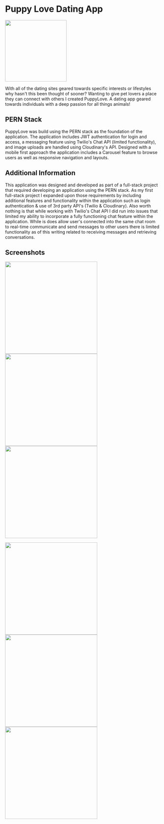 <h1>Puppy Love Dating App</h1>

<img src="./src/images/logo-alt.jpg" width="200"/>

  <p>With all of the dating sites geared towards specific interests or lifestyles why hasn't this been thought of sooner? Wanting to give pet lovers a place they can connect with others I created PuppyLove. A dating app geared towards individuals with a deep passion for all things animals!</p>
  
## PERN Stack
<p>PuppyLove was build using the PERN stack as the foundation of the application. The application includes JWT authentication for login and access, a messaging feature using Twilio's Chat API (limited functionality), and image uploads are handled using Cloudinary's API. Designed with a mobile first approach the application includes a Carousel feature to browse users as well as responsive navigation and layouts.</p>
  
## Additional Information
<p>This application was designed and developed as part of a full-stack project that required developing an application using the PERN stack. As my first full-stack project I expanded upon those requirements by including additional features and functionality within the application such as login authentication & use of 3rd party API's (Twilio & Cloudinary). Also worth nothing is that while working with Twilio's Chat API I did run into issues that limited my ability to incorporate a fully functioning chat feature within the application. While is does allow user's connected into the same chat room to real-time communicate and send messages to other users there is limited functionality as of this writing related to receiving messages and retrieving conversations.</p>  
  
## Screenshots

<p>
  <img src="./src/images/20201027_233801.jpg" class="m-5 d-inline-block" width="300"/>
  <img src="./src/images/20201027_233825.jpg" class="m-5 d-inline-block" width="300"/>
  <img src="./src/images/20201027_233839.jpg" class="m-5 d-inline-block" width="300"/>
</p>

<p>
  <img src="./src/images/20201027_233851.jpg" class="m-5 d-inline-block" width="300"/>
  <img src="./src/images/20201027_233904.jpg" class="m-5 d-inline-block" width="300"/>
  <img src="./src/images/20201027_233915.jpg" class="m-5 d-inline-block" width="300"/>
</p>

